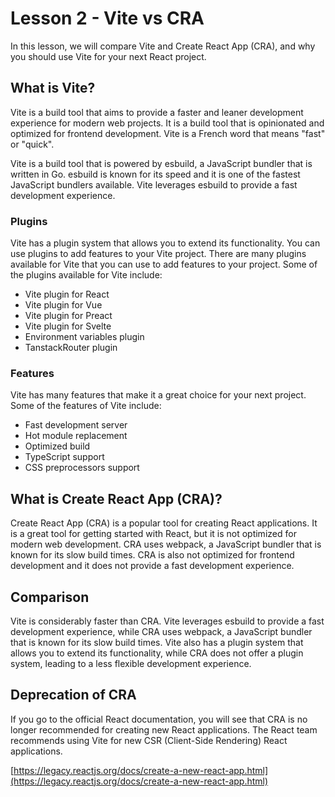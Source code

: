  # Lesson 2 - Vite vs CRA

In this lesson, we will compare Vite and Create React App (CRA), and why you should use Vite for your next React project.

## What is Vite?

Vite is a build tool that aims to provide a faster and leaner development experience for modern web projects. It is a build tool that is opinionated and optimized for frontend development. Vite is a French word that means "fast" or "quick".

Vite is a build tool that is powered by esbuild, a JavaScript bundler that is written in Go. esbuild is known for its speed and it is one of the fastest JavaScript bundlers available. Vite leverages esbuild to provide a fast development experience.

### Plugins

Vite has a plugin system that allows you to extend its functionality. You can use plugins to add features to your Vite project. There are many plugins available for Vite that you can use to add features to your project. Some of the plugins available for Vite include:

- Vite plugin for React
- Vite plugin for Vue
- Vite plugin for Preact
- Vite plugin for Svelte
- Environment variables plugin
- TanstackRouter plugin

### Features

Vite has many features that make it a great choice for your next project. Some of the features of Vite include:

- Fast development server
- Hot module replacement
- Optimized build
- TypeScript support
- CSS preprocessors support

## What is Create React App (CRA)?

Create React App (CRA) is a popular tool for creating React applications. It is a great tool for getting started with React, but it is not optimized for modern web development. CRA uses webpack, a JavaScript bundler that is known for its slow build times. CRA is also not optimized for frontend development and it does not provide a fast development experience.


## Comparison

Vite is considerably faster than CRA. Vite leverages esbuild to provide a fast development experience, while CRA uses webpack, a JavaScript bundler that is known for its slow build times. Vite also has a plugin system that allows you to extend its functionality, while CRA does not offer a plugin system, leading to a less flexible development experience.

## Deprecation of CRA

If you go to the official React documentation, you will see that CRA is no longer recommended for creating new React applications. The React team recommends using Vite for new CSR (Client-Side Rendering) React applications.

[https://legacy.reactjs.org/docs/create-a-new-react-app.html](https://legacy.reactjs.org/docs/create-a-new-react-app.html)